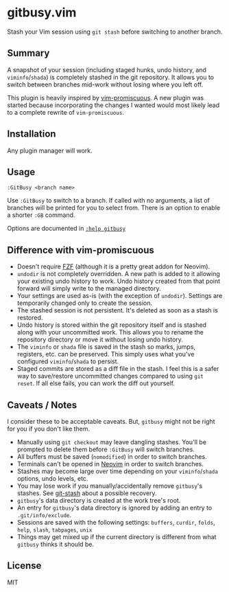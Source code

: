 # gitbusy.vim

Stash your Vim session using `git stash` before switching to another branch.


## Summary

A snapshot of your session (including staged hunks, undo history, and
`viminfo`/`shada`) is completely stashed in the git repository.  It allows you
to switch between branches mid-work without losing where you left off.

This plugin is heavily inspired by [vim-promiscuous][1].  A new plugin was
started because incorporating the changes I wanted would most likely lead to a
complete rewrite of `vim-promiscuous`.


## Installation

Any plugin manager will work.


## Usage

```vim
:GitBusy <branch name>
```

Use `:GitBusy` to switch to a branch.  If called with no arguments, a list of
branches will be printed for you to select from.  There is an option to enable
a shorter `:GB` command.

Options are documented in [`:help gitbusy`](doc/gitbusy.txt)


## Difference with vim-promiscuous

- Doesn't require [FZF][2] (although it is a pretty great addon for Neovim).
- `undodir` is not completely overridden.  A new path is added to it allowing
  your existing undo history to work.  Undo history created from that point
  forward will simply write to the managed directory.
- Your settings are used as-is (with the exception of `undodir`).  Settings are
  temporarily changed only to create the session.
- The stashed session is not persistent.  It's deleted as soon as a stash is
  restored.
- Undo history is stored within the git repository itself and is stashed along
  with your uncommitted work.  This allows you to rename the repository
  directory or move it without losing undo history.
- The `viminfo` or `shada` file is saved in the stash so marks, jumps,
  registers, etc. can be preserved.  This simply uses what you've configured
  `viminfo`/`shada` to persist.
- Staged commits are stored as a diff file in the stash.  I feel this is a
  safer way to save/restore uncommitted changes compared to using `git reset`.
  If all else fails, you can work the diff out yourself.


## Caveats / Notes

I consider these to be acceptable caveats.  But, `gitbusy` might not be right
for you if you don't like them.

- Manually using `git checkout` may leave dangling stashes.  You'll be prompted
  to delete them before `:GitBusy` will switch branches.
- All buffers must be saved (`nomodified`) in order to switch branches.
- Terminals can't be opened in [Neovim][3] in order to switch branches.
- Stashes may become large over time depending on your `viminfo`/`shada`
  options, undo levels, etc.
- You may lose work if you manually/accidentally remove `gitbusy`'s stashes.
  See [git-stash][4] about a possible recovery.
- `gitbusy`'s data directory is created at the work tree's root.
- An entry for `gitbusy`'s data directory is ignored by adding an entry to
  `.git/info/exclude`.
- Sessions are saved with the following settings: `buffers`, `curdir`, `folds`,
  `help`, `slash`, `tabpages`, `unix`
- Things may get mixed up if the current directory is different from what
  `gitbusy` thinks it should be.


## License

MIT


[1]: https://github.com/shuber/vim-promiscuous
[2]: https://github.com/junegunn/fzf
[3]: https://github.com/neovim/neovim
[4]: https://git-scm.com/docs/git-stash
